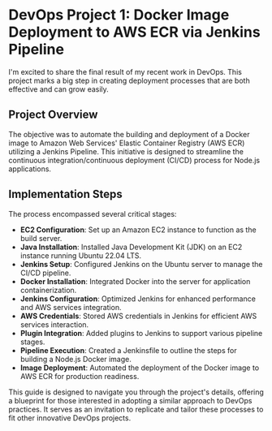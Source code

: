 # DevOps Project 1: Docker Image Deployment to AWS ECR via Jenkins Pipeline

I'm excited to share the final result of my recent work in DevOps. This project marks a big step in creating deployment processes that are both effective and can grow easily.

## Project Overview
The objective was to automate the building and deployment of a Docker image to Amazon Web Services' Elastic Container Registry (AWS ECR) utilizing a Jenkins Pipeline. This initiative is designed to streamline the continuous integration/continuous deployment (CI/CD) process for Node.js applications.

## Implementation Steps
The process encompassed several critical stages:

- **EC2 Configuration**: Set up an Amazon EC2 instance to function as the build server.
- **Java Installation**: Installed Java Development Kit (JDK) on an EC2 instance running Ubuntu 22.04 LTS.
- **Jenkins Setup**: Configured Jenkins on the Ubuntu server to manage the CI/CD pipeline.
- **Docker Installation**: Integrated Docker into the server for application containerization.
- **Jenkins Configuration**: Optimized Jenkins for enhanced performance and AWS services integration.
- **AWS Credentials**: Stored AWS credentials in Jenkins for efficient AWS services interaction.
- **Plugin Integration**: Added plugins to Jenkins to support various pipeline stages.
- **Pipeline Execution**: Created a Jenkinsfile to outline the steps for building a Node.js Docker image.
- **Image Deployment**: Automated the deployment of the Docker image to AWS ECR for production readiness.

This guide is designed to navigate you through the project's details, offering a blueprint for those interested in adopting a similar approach to DevOps practices. It serves as an invitation to replicate and tailor these processes to fit other innovative DevOps projects.
